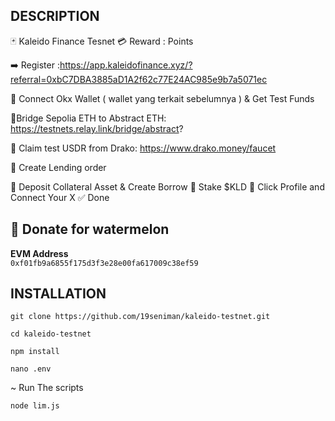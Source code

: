 ## DESCRIPTION

🃏 Kaleido Finance Tesnet
💳 Reward : Points

➡️ Register :https://app.kaleidofinance.xyz/?referral=0xbC7DBA3885aD1A2f62c77E24AC985e9b7a5071ec

🔘 Connect Okx  Wallet ( wallet yang terkait sebelumnya ) & Get Test Funds

🔘Bridge Sepolia ETH to Abstract ETH:  https://testnets.relay.link/bridge/abstract?

🔘 Claim test USDR from Drako: https://www.drako.money/faucet

🔘 Create Lending order

🔘 Deposit Collateral Asset & Create Borrow
🔘 Stake $KLD
🔘 Click Profile and Connect Your X
✅ Done

##  🍉 Donate for  watermelon

**EVM Address**  
`0xf01fb9a6855f175d3f3e28e00fa617009c38ef59`



## INSTALLATION

```
git clone https://github.com/19seniman/kaleido-testnet.git
```
```
cd kaleido-testnet
```
```
npm install
```
```
nano .env
```
~ Run The scripts
```
node lim.js
```
